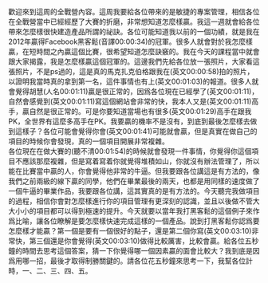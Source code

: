 歡迎來到這周的全戰營內容。這周我要給各位帶來的是敏捷的專案管理，相信各位在全戰營當中已經經歷了大賽的折磨，非常想知道怎麼樣贏。我這一週就會給各位帶來怎麼樣很快建造產品所謂的祕訣。各位可能知道我以前的一個功績，就是我在2012年贏得Facebook黑客鬆(音譯00:00:34)的冠軍。很多人就會對於我怎麼樣贏，在短時間之內贏這個比賽，很希望知道怎麼訣竅的。我在今天的課程當中就會跟大家揭露，我是怎麼樣贏這個冠軍的。這邊我們先給各位放一張照片，大家看這張照片，不是ps過的，這是真的馬克扎克伯格跟我在(英文00:00:58)拍的照片，以證明我當時真的拿到第一名，這件事情也有上(英文00:01:03)的報道。很多人就會覺得胡慧(人名00:01:11)贏是很正常的，因爲各位現在已經學了(英文00:01:11)，自然會感覺到(英文00:01:11)寫這個網站會非常的快，我本人又是(英文00:01:11)高手，贏自然是很正常的。可是你要知道當場也有很多(英文00:01:29)高手在跟我PK，全世界有這麼多高手在PK。我要贏的機率不是沒有，到底到最後怎麼樣去做到這樣子？各位可能會覺得你會(英文00:01:41)可能就會贏，但是真實在做自己的項目的時候你會發現，真的一個項目開展非常複雜。\
各位現在在做大賽的(聽不清00:01:54)的時候就會發現一件事情，你覺得你這個項目不應該那麼複雜，但是寫着寫着你就覺得堆積如山，你就沒有辦法管理了，所以能在比賽當中贏的人，你會覺得他非常的牛逼。但我要跟各位講這是有方法的，像我們之前兩級的線下贏的同學，他們在畢業最後的兩天，也都是用同樣的速度做了一個牛逼的畢業作品，我要跟各位講，這其實真的是有方法的。今天聽完我做項目的過程，相信你會對怎麼樣進行你的項目管理有更深刻的認識，並且以後做不管大大小小的項目都可以得到極速的提升。今天就要以當年我打黑客鬆的這個例子來作爲比喻，讓各位瞭解是要怎麼樣快速完成這樣的一個產品。說到打黑客鬆你認爲要怎麼樣才能贏？第一個是要有一個很好的點子，還是第二個你寫(英文00:03:10)非常快，第三個還是你會覺得(英文00:03:10)做得比較厲害，比較會贏。給各位五秒鐘的時間去思考這個答案，猜一下你覺得哪一個因素贏的面會比較大？我到底是因爲用哪一招，最後才取得制勝關鍵的。請各位花五秒鐘來思考一下，我幫各位計時，一、二、三、四、五。
